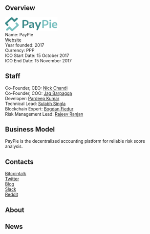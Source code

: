 ## Overview
![ logo](../projects/logo/paypie.png)  
Name: PayPie  
[Website](https://www.paypie.com/)  
Year founded: 2017    
Currency: PPP  
ICO Start Date: 15 October 2017  
ICO End Date: 15 November 2017 
## Staff
Co-Founder, CEO: [Nick Chandi](../people/nick_chandi.md)  
Co-Founder, COO: [Jag Barpagga](../people/jag_barpagga.md)  
Developer: [Pardeep Kumar](../people/pardeep_kumar.md)  
Technical Lead: [Sulabh Singla](../people/sulabh_singla.md)  
Blockchain Expert: [Bogdan Fiedur](../people/bogdan_fiedur.md)  
Risk Management Lead: [Rajeev Ranjan](../people/rajeev_ranjan.md)
## Business Model
PayPie is the decentralized accounting platform for reliable risk score analysis.
## Contacts
[Bitcointalk](https://bitcointalk.org/index.php?topic=2061671)     
[Twitter](https://twitter.com/PayPiePlatform)  
[Blog](https://blog.paypie.com/)    
[Slack](https://paypie.herokuapp.com/)  
[Reddit](https://www.reddit.com/r/PayPie/)  
## About
  
## News
